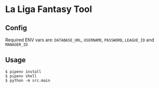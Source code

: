 # La Liga Fantasy Tool

## Config

Required ENV vars are: `DATABASE_URL`, `USERNAME`, `PASSWORD`,
`LEAGUE_ID` and `MANAGER_ID`

## Usage

```
$ pipenv install
$ pipenv shell
$ python -m src.main
```
